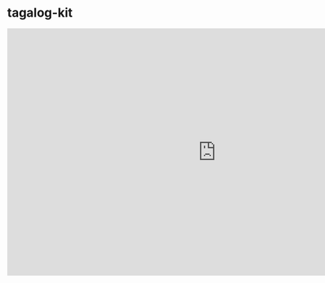 # tagalog-kit

<iframe src="https://docs.google.com/presentation/d/e/2PACX-1vSZAdNUpqPUf30ymL6RUseDXSCcKtKvG5kL4qoEZqfKhkEOMQrAyITkJdDRAt6w0RyjiYXxOsXgW3U4/embed?start=false&loop=false&delayms=3000" frameborder="0" width="960" height="569" allowfullscreen="true" mozallowfullscreen="true" webkitallowfullscreen="true"></iframe>

